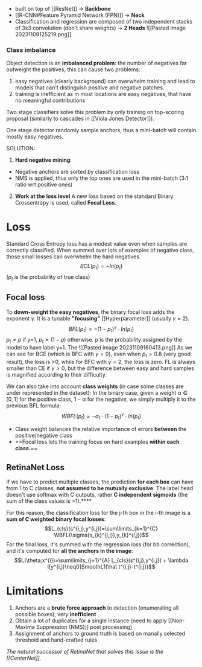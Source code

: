 - built on top of [[ResNet]] -> **Backbone**
- [[R-CNN#Feature Pyramid Network (FPN)]] -> **Neck**
- Classification and regression are composed of two independent stacks of 3x3 convolution (don't share weights) -> **2 Heads**
![[Pasted image 20231109125219.png]]

### Class imbalance
Object detection is an **imbalanced problem**: the number of negatives far outweight the positives, this can cause two problems:
1. easy negatives (clearly background) can overwhelm training and lead to models that can't distinguish positive and negative patches.
2. training is inefficient as m most locations are easy negatives, that have no meaningful contributions

Two stage classifiers solve this problem by only training on top-scoring proposal (similarly to cascades in [[Viola Jones Detector]]).

One stage detector randomly sample anchors, thus a mini-batch will contain mostly easy negatives.

SOLUTION: 
1) **Hard negative mining**: 
- Negative anchors are sorted by classification loss
- NMS is applied, thus only the top ones are used in the mini-batch (3:1 ratio wrt positive ones)
2) **Work at the loss level**
	A new loss based on the standard Binary Crossentropy is used, called **Focal Loss**.

# Loss
Standard Cross Entropy loss has a modest value even when samples are correctly classified. When summed over lots of examples of negative class, those small losses can overwhelm the hard negatives.
$$BCL(p_{t})=- ln(p_{t})$$
 ($p_{t}$ is the probability of true class)
## Focal loss
To **down-weight the easy negatives**, the binary focal loss adds the exponent $\gamma$. It is a tunable **"focusing"** [[Hyperparameter]] (usually $\gamma=2$).
$$BFL(p_{t})=-(1-p_{t})^{\gamma}\cdot ln(p_{t})$$
$p_t= p$ if y=1, $p_{t}=(1-p)$ otherwise. p is the probability assigned by the model to have label y=1.
The 
![[Pasted image 20231109160413.png]]
As we can see for BCE (which is BFC with $\gamma=0$), even when $p_t=0.8$ (very good result), the loss is >0, while for BFC with $\gamma=2$, the loss is zero. 
FL is always smaller than CE if $\gamma>0$, but the difference between easy and hard samples is magnified according to their difficulty.

We can also take into account **class weights** (in case some classes are under represented in the dataset):
In the binary case, given a weight $\alpha \in [0,1]$ for the positive class, $1-\alpha$ for the negative, we simply multiply it to the previous BFL formula:
$$WBFL(p_{t})=-\alpha_{t}\cdot(1-p_{t})^{\gamma}\cdot ln(p_{t})$$
- Class weight balances the relative importance of errors **between** the positive/negative class
- ==Focal loss lets the training focus on hard examples **within each class.**==

## RetinaNet Loss
If we have to predict multiple classes, the prediction **for each box** can have from 1 to C classes, **not assumed to be mutually exclusive**.
The label head doesn't use softmax with C outputs, rather **C independent sigmoids** (the sum of the class values is >1).****

For this reason, the classification loss for the j-th box in the i-th image is a **sum of C weighted binary focal losses**:
$$L_{cls}(s^{i,j},y^{i,j})=\sum\limits_{k=1}^{C} WBFL(\sigma(s_{k}^{i,j}),y_{k}^{i,j})$$
For the final loss, it's summed with the regression loss (for bb correction), and it's computed for **all the anchors in the image**:
$$L(\theta;x^{i})=\sum\limits_{j=1}^{A} L_{cls}(s^{i,j},y^{i,j}) + \lambda I[y^{i,j}\neq0]SmoothL1(\hat t^{i,j}-t^{i,j})$$
# Limitations
1. Anchors are a **brute force approach** to detection (enumerating all possible boxes), very **inefficient**
2. Obtain a lot of duplicates for a single instance (need to apply [[Non-Maxima Suppression (NMS)]] post processing)
3. Assignment of anchors to ground truth is based on manally selected threshold and hand-crafted rules

_The natural successor of RetinaNet that solves this issue is the [[CenterNet]]._
